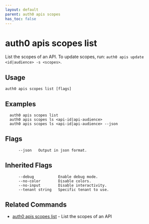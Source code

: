 ```yaml
---
layout: default
parent: auth0 apis scopes
has_toc: false
---
```

# auth0 apis scopes list

List the scopes of an API. To update scopes, run: `auth0 apis update <id|audience> -s <scopes>`.

## Usage
```
auth0 apis scopes list [flags]
```

## Examples

```
  auth0 apis scopes list
  auth0 apis scopes ls <api-id|api-audience>
  auth0 apis scopes ls <api-id|api-audience> --json
```


## Flags

```
      --json   Output in json format.
```


## Inherited Flags

```
      --debug           Enable debug mode.
      --no-color        Disable colors.
      --no-input        Disable interactivity.
      --tenant string   Specific tenant to use.
```


## Related Commands

- [auth0 apis scopes list](auth0_apis_scopes_list.md) - List the scopes of an API


